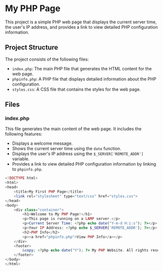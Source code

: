 # My PHP Page

This project is a simple PHP web page that displays the current server time, the user's IP address, and provides a link to view detailed PHP configuration information.

## Project Structure

The project consists of the following files:

- `index.php`: The main PHP file that generates the HTML content for the web page.
- `phpinfo.php`: A PHP file that displays detailed information about the PHP configuration.
- `styles.css`: A CSS file that contains the styles for the web page.

## Files

### index.php

This file generates the main content of the web page. It includes the following features:

- Displays a welcome message.
- Shows the current server time using the `date` function.
- Displays the user's IP address using the `$_SERVER['REMOTE_ADDR']` variable.
- Provides a link to view detailed PHP configuration information by linking to `phpinfo.php`.

```php
<!DOCTYPE html>
<html>
<head>
    <title>My First PHP Page</title>
    <link rel="stylesheet" type="text/css" href="styles.css">
</head>
<body>
    <div class="container">
        <h1>Welcome to My PHP Page!</h1>
        <p>This page is running on a LAMP server.</p>
        <p>Current Server Time: <?php echo date("Y-m-d H:i:s"); ?></p>
        <p>Your IP Address: <?php echo $_SERVER['REMOTE_ADDR']; ?></p>
        <h2>PHP Info</h2>
        <p><a href="phpinfo.php">View PHP Info</a></p>
    </div>
    <footer>
        &copy; <?php echo date("Y"); ?> My PHP Website. All rights reserved.
    </footer>
</body>
</html>
